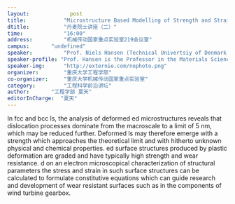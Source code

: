 ```yaml
---
layout: 			post
title:       	  "Microstructure Based Modelling of Strength and Strain in Gradient Nanostructures"
dtitle:      	  "丹麦院士讲座（二）"
time: 		  	  "16:00"
address:	  	  "机械传动国家重点实验室219会议室"
campus:	  	  "undefined"
speaker:	   	  "Prof. Niels Hansen (Technical Univertsiy of Denmark, Denmark)"
speaker-profile: "Prof. Hansen is the Professor in the Materials Science and Advanced Characterization Section, Department of Wind Energy, Technical University ofDenmark, Risø Campus,Denmark. He received his M.S. degree from the Danish Technical University in 1957 and Ph.D. degree from the Technical University of Denmark in 1971."
speaker-img:	  "http://externie.com/nophoto.png"
organizer:		  "重庆大学工程学部"
co-organizer:	  "重庆大学机械传动国家重点实验室"
category:		  "工程科学前沿讲坛"
author:		  "工程学部 夏天"
editorInCharge:  "夏天"
---
```

In fcc and bcc  ls, the analysis of deformed  ed microstructures reveals that dislocation processes dominate from the macroscale to a limit of 5 nm, which may be reduced further. Deformed  ls may therefore emerge with a strength which approaches the theoretical limit and with hitherto unknown physical and chemical properties.  ed surface structures produced by plastic deformation are graded and have typically high strength and wear resistance.  d on an electron microscopical characterization of structural parameters the stress and strain in such surface structures can be calculated to formulate constitutive equations which can guide research and development of wear resistant surfaces such as in the components of wind turbine gearbox.
